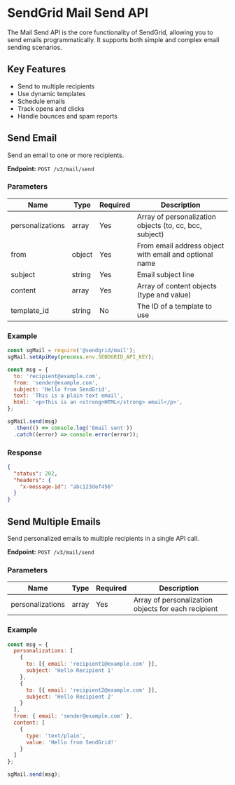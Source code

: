# SendGrid Mail Send API

The Mail Send API is the core functionality of SendGrid, allowing you to send emails programmatically. It supports both simple and complex email sending scenarios.

## Key Features
- Send to multiple recipients
- Use dynamic templates
- Schedule emails
- Track opens and clicks
- Handle bounces and spam reports

## Send Email

Send an email to one or more recipients.

**Endpoint:** `POST /v3/mail/send`

### Parameters

| Name | Type | Required | Description |
|------|------|----------|-------------|
| personalizations | array | Yes | Array of personalization objects (to, cc, bcc, subject) |
| from | object | Yes | From email address object with email and optional name |
| subject | string | Yes | Email subject line |
| content | array | Yes | Array of content objects (type and value) |
| template_id | string | No | The ID of a template to use |

### Example

```javascript
const sgMail = require('@sendgrid/mail');
sgMail.setApiKey(process.env.SENDGRID_API_KEY);

const msg = {
  to: 'recipient@example.com',
  from: 'sender@example.com',
  subject: 'Hello from SendGrid',
  text: 'This is a plain text email',
  html: '<p>This is an <strong>HTML</strong> email</p>',
};

sgMail.send(msg)
  .then(() => console.log('Email sent'))
  .catch((error) => console.error(error));
```

### Response

```json
{
  "status": 202,
  "headers": {
    "x-message-id": "abc123def456"
  }
}
```

## Send Multiple Emails

Send personalized emails to multiple recipients in a single API call.

**Endpoint:** `POST /v3/mail/send`

### Parameters

| Name | Type | Required | Description |
|------|------|----------|-------------|
| personalizations | array | Yes | Array of personalization objects for each recipient |

### Example

```javascript
const msg = {
  personalizations: [
    {
      to: [{ email: 'recipient1@example.com' }],
      subject: 'Hello Recipient 1'
    },
    {
      to: [{ email: 'recipient2@example.com' }],
      subject: 'Hello Recipient 2'
    }
  ],
  from: { email: 'sender@example.com' },
  content: [
    {
      type: 'text/plain',
      value: 'Hello from SendGrid!'
    }
  ]
};

sgMail.send(msg);
```

